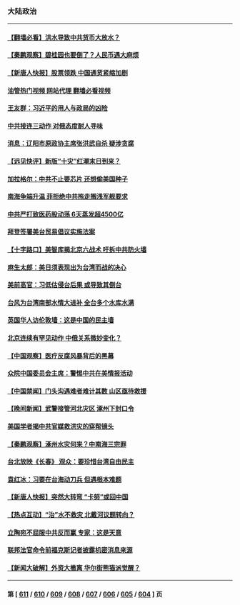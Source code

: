 ### 大陆政治
---
#### [【翻墙必看】洪水导致中共货币大放水？](../../pages/ncid277/n14050588.md?08091245) 
#### [【秦鹏观察】碧桂园也要倒了？人民币遇大麻烦](../../pages/ncid277/n14050406.md?08091245) 
#### [【新唐人快报】股票领跌 中国通货紧缩加剧](../../pages/ncid277/n14050411.md?08091245) 
#### [油管热门视频 网站代理 翻墙必看视频](http://138.2.39.72:81/youtube.html?epic-marker?08091245)
#### [王友群：习近平的用人与政局的凶险](../../pages/ncid277/n14050390.md?08091245) 
#### [中共接连三动作 对俄态度耐人寻味](../../pages/ncid277/n14050272.md?08091245) 
#### [消息：辽阳市原政协主席张洪武自杀 疑涉贪腐](../../pages/ncid277/n14050399.md?08091245) 
#### [【远见快评】新版“十灾”红潮末日到来？](../../pages/ncid277/n14050298.md?08091245) 
#### [加拉格尔：中共不止要芯片 还想偷美国种子](../../pages/ncid277/n14050367.md?08091245) 
#### [南海争端升温 菲拒绝中共拖走搁浅军舰要求](../../pages/ncid277/n14050247.md?08091245) 
#### [中共严打致医药股动荡 6天蒸发超4500亿](../../pages/ncid277/n14050308.md?08091245) 
#### [拜登签署美台贸易倡议实施法案](../../pages/ncid277/n14050310.md?08091245) 
#### [【十字路口】美智库揭北京六战术 吁拆中共防火墙](../../pages/ncid277/n14050206.md?08091245) 
#### [麻生太郎：美日须表现出为台湾而战的决心](../../pages/ncid277/n14050269.md?08091245) 
#### [美前高官：习低估侵台后果 或导致其倒台](../../pages/ncid277/n14050263.md?08091245) 
#### [台风为台湾南部水情大进补 全台多个水库水满](../../pages/ncid277/n14050219.md?08091245) 
#### [英国华人访伦敦墙：这是中国的民主墙](../../pages/ncid277/n14050205.md?08091245) 
#### [北京连续有罕见动作 中俄关系微妙变化？](../../pages/ncid277/n14050130.md?08091245) 
#### [【中国观察】医疗反腐风暴背后的黑幕](../../pages/ncid277/n14049978.md?08091245) 
#### [众院中国委员会主席：警惕中共在美情报活动](../../pages/ncid277/n14049703.md?08091245) 
#### [【中国禁闻】门头沟遇难者难计其数 山区亟待救援](../../pages/ncid277/n14047965.md?08091245) 
#### [【晚间新闻】武警接管河北灾区 涿州下封口令](../../pages/ncid277/n14049979.md?08091245) 
#### [美国学者揭中共官媒救洪灾的穿帮镜头](../../pages/ncid277/n14049861.md?08091245) 
#### [【秦鹏观察】涿州水灾何来？中南海三宗罪](../../pages/ncid277/n14049751.md?08091245) 
#### [台北放映《长春》 观众：要珍惜台湾自由民主](../../pages/ncid277/n14049596.md?08091245) 
#### [袁红冰：习要在台海动刀兵 但遇根本难题](../../pages/ncid277/n14049851.md?08091245) 
#### [【新唐人快报】突然大转弯 “卡努”或回中国](../../pages/ncid277/n14049736.md?08091245) 
#### [【热点互动】“治”水不救灾 北戴河议题转向？](../../pages/ncid277/n14049721.md?08091245) 
#### [立陶宛不屈服中共反而赢 专家：这是天意](../../pages/ncid277/n14049647.md?08091245) 
#### [联邦法官命令前福克斯记者披露机密消息来源](../../pages/ncid277/n14049682.md?08091245) 
#### [【新闻大破解】外资大撤离 华尔街熊猫派觉醒？](../../pages/ncid277/n14049572.md?08091245) 

---
#### 第 [ [611](./611.md?08091245) / [610](./610.md?08091245) / [609](./609.md?08091245) / [608](./608.md?08091245) / [607](./607.md?08091245) / [606](./606.md?08091245) / [605](./605.md?08091245) / [604](./604.md?08091245) ] 页
